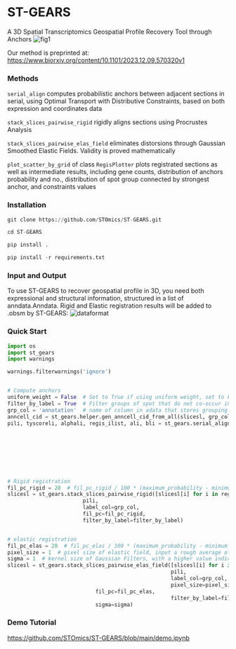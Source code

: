 # ST-GEARS
A 3D Spatial Transcriptomics Geospatial Profile Recovery Tool through Anchors
![fig1](https://github.com/STOmics/ST-GEARS/assets/96898334/6617eaaf-d6f5-4966-b7da-631d8c08e79d)

Our method is preprinted at:  https://www.biorxiv.org/content/10.1101/2023.12.09.570320v1

### Methods
`serial_align` computes  probabilistic anchors between adjacent sections in serial, using Optimal Transport with Distributive Constraints, based on both expression and coordinates data

`stack_slices_pairwise_rigid` rigidly aligns sections using Procrustes Analysis

`stack_slices_pairwise_elas_field` eliminates distorsions through Gaussian Smoothed Elastic Fields. Validity is proved mathematically

`plot_scatter_by_grid` of class `RegisPlotter` plots registrated sections as well as intermediate results, including gene counts, distribution of anchors probability and no., distribution of spot group connected by strongest anchor, and constraints values

### Installation
```python
git clone https://github.com/STOmics/ST-GEARS.git

cd ST-GEARS

pip install .

pip install -r requirements.txt
```

### Input and Output
To use ST-GEARS to recover geospatial profile in 3D, you need both expressional and structural information, structured in a list of anndata.Anndata. Rigid and Elastic registration results will be added to .obsm by ST-GEARS:
![dataformat](https://github.com/STOmics/ST-GEARS/assets/96898334/3db7a908-22db-42d5-bbdf-8f22ebb689e4)

### Quick Start
```python
import os
import st_gears
import warnings

warnings.filterwarnings('ignore')


# Compute anchors
uniform_weight = False  # Set to True if using uniform weight, set to False if using Distributive Constraints
filter_by_label = True  # Filter groups of spot that do not co-occur in two sections when computing anchors
grp_col = 'annotation'  # name of column in adata that stores grouping information
anncell_cid = st_gears.helper.gen_anncell_cid_from_all(slicesl, grp_col)
pili, tyscoreli, alphali, regis_ilist, ali, bli = st_gears.serial_align(slicesl, anncell_cid, label_col=grp_col,
                                                                        start_i=0, end_i=len(slicesl)-1,
                                                                        tune_alpha_li=[0.8, 0.2, 0.05, 0.013],  # regularization factor list, recommend to fill values exponentially change among 0 and 1. Higher number indicates finer tuning resolution
                                                                        numItermax=150, 
                                                                        uniform_weight=uniform_weight,
                                                                        filter_by_label=filter_by_label,
                                                                        verbose=True)


# Rigid registration
fil_pc_rigid = 20  # fil_pc_rigid / 100 * (maximum_probability - minimum_probability) + minimum_probability is set as theshhold to filter anchors
slicesl = st_gears.stack_slices_pairwise_rigid([slicesl[i] for i in regis_ilist],
						pili,
						label_col=grp_col,
						fil_pc=fil_pc_rigid,
						filter_by_label=filter_by_label)


# elastic registration
fil_pc_elas = 20  # fil_pc_elas / 100 * (maximum_probability - minimum_probability) + minimum_probability is set as theshhold to filter anchors
pixel_size = 1  # pixel size of elastic field, input a rough average of spots distance here
sigma = 1  # kernel size of Gaussian Filters, with a higher value indicating a smoother elastic field
slicesl = st_gears.stack_slices_pairwise_elas_field([slicesl[i] for i in regis_ilist],
                                                    pili,
                                                    label_col=grp_col,
                                                    pixel_size=pixel_size,
						    fil_pc=fil_pc_elas,
                                                    filter_by_label=filter_by_label,
						    sigma=sigma)
```

### Demo Tutorial
https://github.com/STOmics/ST-GEARS/blob/main/demo.ipynb
